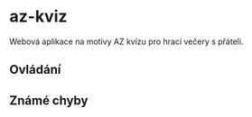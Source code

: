 # az-kviz
Webová aplikace na motivy AZ kvízu pro hrací večery s přáteli.

## Ovládání

## Známé chyby

